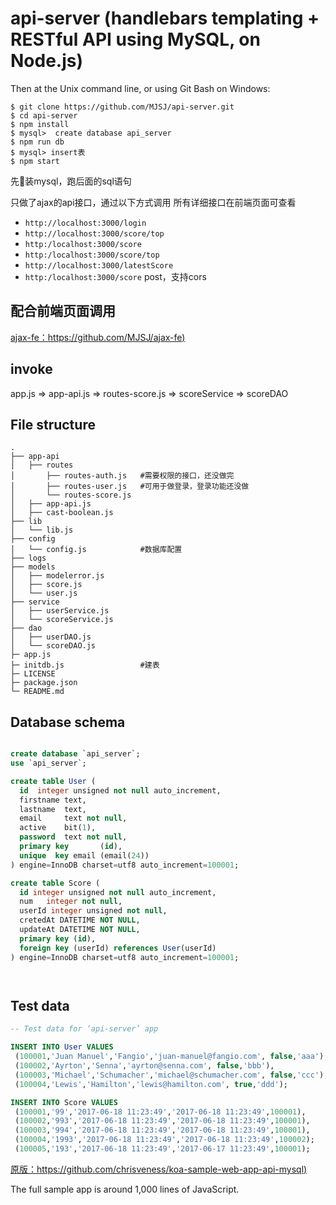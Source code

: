 # api-server (handlebars templating + RESTful API using MySQL, on Node.js)


Then at the Unix command line, or using Git Bash on Windows:
````
$ git clone https://github.com/MJSJ/api-server.git
$ cd api-server
$ npm install
$ mysql>  create database api_server
$ npm run db
$ mysql> insert表
$ npm start
````

先装mysql，跑后面的sql语句

只做了ajax的api接口，通过以下方式调用 
所有详细接口在前端页面可查看
* `http://localhost:3000/login`
* `http://localhost:3000/score/top`
* `http:/localhost:3000/score`
* `http:/localhost:3000/score/top`
* `http://localhost:3000/latestScore`
* `http:/localhost:3000/score` post，支持cors

## 配合前端页面调用
[ajax-fe：https://github.com/MJSJ/ajax-fe)](https://github.com/MJSJ/ajax-fe)

## invoke
  app.js => app-api.js => routes-score.js => scoreService => scoreDAO

## File structure

```
.
├── app-api
│   ├── routes
│       ├── routes-auth.js   #需要权限的接口，还没做完
│       ├── routes-user.js   #可用于做登录，登录功能还没做
│       └── routes-score.js
│   ├── app-api.js
│   ├── cast-boolean.js
├── lib
│   └── lib.js
├── config
│   └── config.js            #数据库配置
├── logs
├── models
│   ├── modelerror.js
│   ├── score.js
│   └── user.js
├── service
│   ├── userService.js
│   └── scoreService.js
├── dao
│   ├── userDAO.js
│   └── scoreDAO.js
├─ app.js
├─ initdb.js                 #建表
├─ LICENSE
├─ package.json
└─ README.md
```



## Database schema

```sql

create database `api_server`;
use `api_server`;

create table User (
  id  integer unsigned not null auto_increment,
  firstname text,
  lastname  text,
  email     text not null,
  active    bit(1),
  password  text not null,
  primary key       (id),
  unique  key email (email(24))
) engine=InnoDB charset=utf8 auto_increment=100001;

create table Score (
  id integer unsigned not null auto_increment,
  num   integer not null,
  userId integer unsigned not null,
  cretedAt DATETIME NOT NULL,
  updateAt DATETIME NOT NULL,
  primary key (id),
  foreign key (userId) references User(userId)
) engine=InnoDB charset=utf8 auto_increment=100001;




```

## Test data

```sql
-- Test data for ‘api-server’ app

INSERT INTO User VALUES 
 (100001,'Juan Manuel','Fangio','juan-manuel@fangio.com', false,'aaa'),
 (100002,'Ayrton','Senna','ayrton@senna.com', false,'bbb'),
 (100003,'Michael','Schumacher','michael@schumacher.com', false,'ccc'),
 (100004,'Lewis','Hamilton','lewis@hamilton.com', true,'ddd');

INSERT INTO Score VALUES 
 (100001,'99','2017-06-18 11:23:49','2017-06-18 11:23:49',100001),
 (100002,'993','2017-06-18 11:23:49','2017-06-18 11:23:49',100001),
 (100003,'994','2017-06-18 11:23:49','2017-06-18 11:23:49',100001),
 (100004,'1993','2017-06-18 11:23:49','2017-06-18 11:23:49',100002);
 (100005,'193','2017-06-18 11:23:49','2017-06-17 11:23:49',100001);

```
[原版：https://github.com/chrisveness/koa-sample-web-app-api-mysql)](https://github.com/chrisveness/koa-sample-web-app-api-mysql)

The full sample app is around 1,000 lines of JavaScript.
